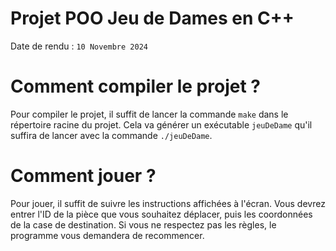 # Projet POO Jeu de Dames en C++
Date de rendu : `10 Novembre 2024`

# Comment compiler le projet ?
Pour compiler le projet, il suffit de lancer la commande `make` dans le répertoire racine du projet. Cela va générer un exécutable `jeuDeDame` qu'il suffira de lancer avec la commande `./jeuDeDame`.

# Comment jouer ?
Pour jouer, il suffit de suivre les instructions affichées à l'écran. Vous devrez entrer l'ID de la pièce que vous souhaitez déplacer, puis les coordonnées de la case de destination. Si vous ne respectez pas les règles, le programme vous demandera de recommencer.